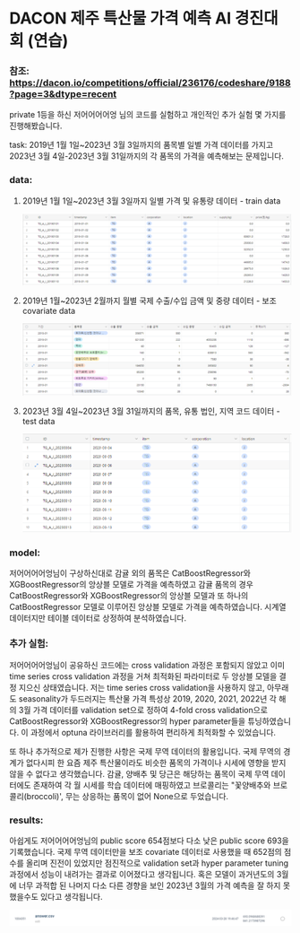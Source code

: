 # DACON 제주 특산물  가격 예측 AI 경진대회 (연습)

### 참조: https://dacon.io/competitions/official/236176/codeshare/9188?page=3&dtype=recent

private 1등을 하신 저어어어어엉 님의 코드를 실험하고 개인적인 추가 실험 몇 가지를 진행해봤습니다.

task: 2019년 1월 1일~2023년 3월 3일까지의 품목별 일별 가격 데이터를 가지고 2023년 3월 4일-2023년 3월 31일까지의 각 품목의 가격을 예측해보는 문제입니다.

### data:

1. 2019년 1월 1일~2023년 3월 3일까지 일별 가격 및 유통량 데이터 - train data
   
   ![train_data.png](https://github.com/wschung1113/jeju_specialty/blob/main/images/train_data.png)

2. 2019년 1월~2023년 2월까지 월별 국제 수출/수입 금액 및 중량 데이터 - 보조 covariate data

   ![international_trade.png](https://github.com/wschung1113/jeju_specialty/blob/main/images/international_trade.png)

3. 2023년 3월 4일~2023년 3월 31일까지의 품목, 유통 법인, 지역 코드 데이터 - test data

   ![test_data.png](https://github.com/wschung1113/jeju_specialty/blob/main/images/test_data.png)


### model:

저어어어어엉님이 구상하신대로 감귤 외의 품목은 CatBoostRegressor와 XGBoostRegressor의 앙상블 모델로 가격을 예측하였고 감귤 품목의 경우 CatBoostRegressor와 XGBoostRegressor의 앙상블 모델과 또 하나의 CatBoostRegressor 모델로 이루어진 앙상블 모델로 가격을 예측하였습니다. 시계열 데이터지만 테이블 데이터로 상정하여 분석하였습니다.

### 추가 실험:

저어어어어엉님이 공유하신 코드에는 cross validation 과정은 포함되지 않았고 이미 time series cross validation 과정을 거쳐 최적화된 파라미터로 두 앙상블 모델을 결정 지으신 상태였습니다. 저는 time series cross validation을 사용하지 않고, 아무래도 seasonality가 두드러지는 특산물 가격 특성상 2019, 2020, 2021, 2022년 각 해의 3월 가격 데이터를 validation set으로 정하여 4-fold cross validation으로 CatBoostRegressor와 XGBoostRegressor의 hyper parameter들을 튜닝하였습니다. 이 과정에서 optuna 라이브러리를 활용하여 편리하게 최적화할 수 있었습니다.

또 하나 추가적으로 제가 진행한 사항은 국제 무역 데이터의 활용입니다. 국제 무역의 경계가 없다시피 한 요즘 제주 특산물이라도 비슷한 품목의 가격이나 시세에 영향을 받지 않을 수 없다고 생각했습니다. 감귤, 양배추 및 당근은 해당하는 품목이 국제 무역 데이터에도 존재하여 각 월 시세를 학습 데이터에 매핑하였고 브로콜리는 "꽃양배추와 브로콜리(broccoli)', 무는 상응하는 품목이 없어 None으로 두었습니다.

### results:


아쉽게도 저어어어어엉님의 public score 654점보다 다소 낮은 public score 693을 기록했습니다. 국제 무역 데이터만을 보조 covariate 데이터로 사용했을 때 652점의 점수를 올리며 진전이 있었지만 점진적으로 validation set과 hyper parameter tuning 과정에서 성능이 내려가는 결과로 이어졌다고 생각됩니다. 혹은 모델이 과거년도의 3월에 너무 과적합 된 나머지 다소 다른 경향을 보인 2023년 3월의 가격 예측을 잘 하지 못했을수도 있다고 생각됩니다.

![submission.png](https://github.com/wschung1113/jeju_specialty/blob/main/images/submission.png)